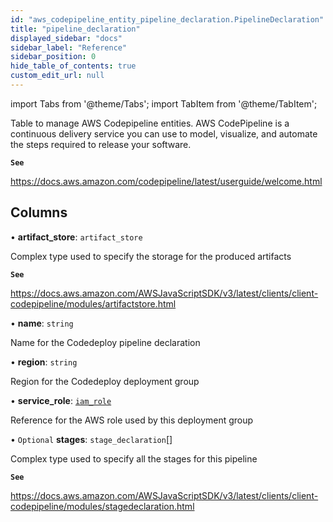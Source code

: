 ```yaml
---
id: "aws_codepipeline_entity_pipeline_declaration.PipelineDeclaration"
title: "pipeline_declaration"
displayed_sidebar: "docs"
sidebar_label: "Reference"
sidebar_position: 0
hide_table_of_contents: true
custom_edit_url: null
---
```


import Tabs from '@theme/Tabs';
import TabItem from '@theme/TabItem';

Table to manage AWS Codepipeline entities. AWS CodePipeline is a continuous delivery service you can
use to model, visualize, and automate the steps required to release your software.

**`See`**

https://docs.aws.amazon.com/codepipeline/latest/userguide/welcome.html

## Columns

• **artifact\_store**: `artifact_store`

Complex type used to specify the storage for the produced artifacts

**`See`**

https://docs.aws.amazon.com/AWSJavaScriptSDK/v3/latest/clients/client-codepipeline/modules/artifactstore.html

• **name**: `string`

Name for the Codedeploy pipeline declaration

• **region**: `string`

Region for the Codedeploy deployment group

• **service\_role**: [`iam_role`](aws_iam_entity_role.IamRole.md)

Reference for the AWS role used by this deployment group

• `Optional` **stages**: `stage_declaration`[]

Complex type used to specify all the stages for this pipeline

**`See`**

https://docs.aws.amazon.com/AWSJavaScriptSDK/v3/latest/clients/client-codepipeline/modules/stagedeclaration.html

